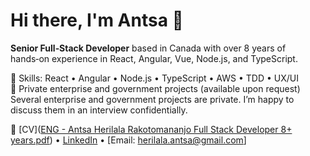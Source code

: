 # Hi there, I'm Antsa 👋

**Senior Full‑Stack Developer** based in Canada with over 8 years of hands‑on experience in React, Angular, Vue, Node.js, and TypeScript.

🔧 Skills: React • Angular • Node.js • TypeScript • AWS • TDD • UX/UI  
📂 Private enterprise and government projects (available upon request)  
Several enterprise and government projects are private. I’m happy to discuss them in an interview confidentially.

🔗 [CV]([ENG - Antsa Herilala Rakotomananjo Full Stack Developer  8+ years.pdf](https://github.com/user-attachments/files/21161955/ENG.-.Antsa.Herilala.Rakotomananjo.Full.Stack.Developer.8%2B.years.pdf)) • [LinkedIn](https://www.linkedin.com/in/antsa-herilala-rakotomananjo-aa40a0142/) • [Email: herilala.antsa@gmail.com]

